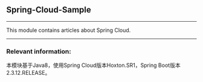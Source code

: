 ## Spring-Cloud-Sample

---

This module contains articles about Spring Cloud.

---
### Relevant information:
本模块基于Java8，使用Spring Cloud版本Hoxton.SR1，Spring Boot版本2.3.12.RELEASE。